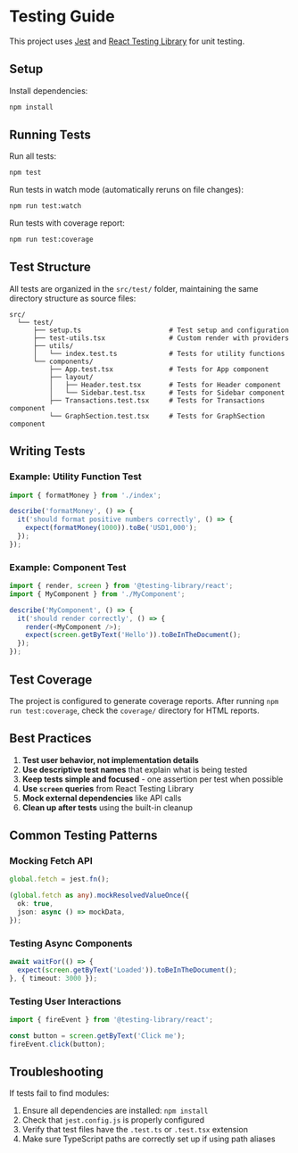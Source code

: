 # Testing Guide

This project uses [Jest](https://jestjs.io/) and [React Testing Library](https://testing-library.com/react) for unit testing.

## Setup

Install dependencies:

```bash
npm install
```

## Running Tests

Run all tests:
```bash
npm test
```

Run tests in watch mode (automatically reruns on file changes):
```bash
npm run test:watch
```

Run tests with coverage report:
```bash
npm run test:coverage
```

## Test Structure

All tests are organized in the `src/test/` folder, maintaining the same directory structure as source files:

```
src/
  └── test/
      ├── setup.ts                      # Test setup and configuration
      ├── test-utils.tsx                # Custom render with providers
      ├── utils/
      │   └── index.test.ts             # Tests for utility functions
      └── components/
          ├── App.test.tsx              # Tests for App component
          ├── layout/
          │   ├── Header.test.tsx       # Tests for Header component
          │   └── Sidebar.test.tsx      # Tests for Sidebar component
          ├── Transactions.test.tsx     # Tests for Transactions component
          └── GraphSection.test.tsx     # Tests for GraphSection component
```

## Writing Tests

### Example: Utility Function Test

```typescript
import { formatMoney } from './index';

describe('formatMoney', () => {
  it('should format positive numbers correctly', () => {
    expect(formatMoney(1000)).toBe('USD1,000');
  });
});
```

### Example: Component Test

```typescript
import { render, screen } from '@testing-library/react';
import { MyComponent } from './MyComponent';

describe('MyComponent', () => {
  it('should render correctly', () => {
    render(<MyComponent />);
    expect(screen.getByText('Hello')).toBeInTheDocument();
  });
});
```

## Test Coverage

The project is configured to generate coverage reports. After running `npm run test:coverage`, check the `coverage/` directory for HTML reports.

## Best Practices

1. **Test user behavior, not implementation details**
2. **Use descriptive test names** that explain what is being tested
3. **Keep tests simple and focused** - one assertion per test when possible
4. **Use `screen` queries** from React Testing Library
5. **Mock external dependencies** like API calls
6. **Clean up after tests** using the built-in cleanup

## Common Testing Patterns

### Mocking Fetch API

```typescript
global.fetch = jest.fn();

(global.fetch as any).mockResolvedValueOnce({
  ok: true,
  json: async () => mockData,
});
```

### Testing Async Components

```typescript
await waitFor(() => {
  expect(screen.getByText('Loaded')).toBeInTheDocument();
}, { timeout: 3000 });
```

### Testing User Interactions

```typescript
import { fireEvent } from '@testing-library/react';

const button = screen.getByText('Click me');
fireEvent.click(button);
```

## Troubleshooting

If tests fail to find modules:
1. Ensure all dependencies are installed: `npm install`
2. Check that `jest.config.js` is properly configured
3. Verify that test files have the `.test.ts` or `.test.tsx` extension
4. Make sure TypeScript paths are correctly set up if using path aliases

